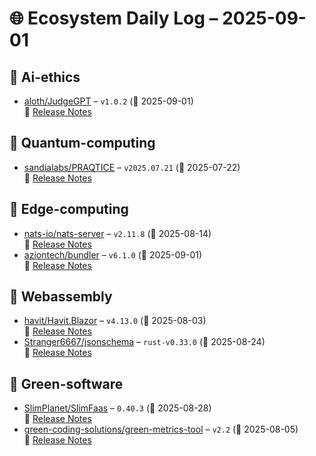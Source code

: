 # 🌐 Ecosystem Daily Log – 2025-09-01

## 🔹 Ai-ethics
- [aloth/JudgeGPT](https://github.com/aloth/JudgeGPT/releases/tag/v1.0.2) – `v1.0.2` (📅 2025-09-01)  
  🔗 [Release Notes](https://github.com/aloth/JudgeGPT/releases/tag/v1.0.2)

## 🔹 Quantum-computing
- [sandialabs/PRAQTICE](https://github.com/sandialabs/PRAQTICE/releases/tag/v2025.07.21) – `v2025.07.21` (📅 2025-07-22)  
  🔗 [Release Notes](https://github.com/sandialabs/PRAQTICE/releases/tag/v2025.07.21)

## 🔹 Edge-computing
- [nats-io/nats-server](https://github.com/nats-io/nats-server/releases/tag/v2.11.8) – `v2.11.8` (📅 2025-08-14)  
  🔗 [Release Notes](https://github.com/nats-io/nats-server/releases/tag/v2.11.8)
- [aziontech/bundler](https://github.com/aziontech/bundler/releases/tag/v6.1.0) – `v6.1.0` (📅 2025-09-01)  
  🔗 [Release Notes](https://github.com/aziontech/bundler/releases/tag/v6.1.0)

## 🔹 Webassembly
- [havit/Havit.Blazor](https://github.com/havit/Havit.Blazor/releases/tag/v4.13.0) – `v4.13.0` (📅 2025-08-03)  
  🔗 [Release Notes](https://github.com/havit/Havit.Blazor/releases/tag/v4.13.0)
- [Stranger6667/jsonschema](https://github.com/Stranger6667/jsonschema/releases/tag/rust-v0.33.0) – `rust-v0.33.0` (📅 2025-08-24)  
  🔗 [Release Notes](https://github.com/Stranger6667/jsonschema/releases/tag/rust-v0.33.0)

## 🔹 Green-software
- [SlimPlanet/SlimFaas](https://github.com/SlimPlanet/SlimFaas/releases/tag/0.40.3) – `0.40.3` (📅 2025-08-28)  
  🔗 [Release Notes](https://github.com/SlimPlanet/SlimFaas/releases/tag/0.40.3)
- [green-coding-solutions/green-metrics-tool](https://github.com/green-coding-solutions/green-metrics-tool/releases/tag/v2.2) – `v2.2` (📅 2025-08-05)  
  🔗 [Release Notes](https://github.com/green-coding-solutions/green-metrics-tool/releases/tag/v2.2)